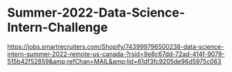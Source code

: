 # Summer-2022-Data-Science-Intern-Challenge
https://jobs.smartrecruiters.com/Shopify/743999796500238-data-science-intern-summer-2022-remote-us-canada-?rsid=9e8c67dd-72ad-414f-9079-515b42f52859&amp;refChan=MAIL&amp;lid=61df3fc9205de96d5975c063

